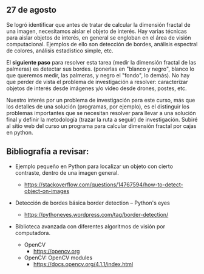 ## 27 de agosto
Se logró identificar que antes de tratar de calcular la dimensión fractal de una imagen, necesitamos aislar el objeto de interés.
Hay varias técnicas para aislar objetos de interés, en general se engloban en el área de visión computacional.
Ejemplos de ello son detección de bordes, análisis espectral de colores, análisis estadístico simple, etc.

El **siguiente paso** para resolver esta tarea (medir la dimensión fractal de las palmeras) es detectar sus bordes. (ponerlas en "blanco y negro", blanco lo que queremos medir, las palmeras, y negro el "fondo", lo demás).
No hay que perder de vista el problema de investigación a resolver: caracterizar objetos de interés desde imágenes y/o video desde drones, postes, etc.

Nuestro interés por un problema de investigación para este curso, más que los detalles de una solución (programas, por ejemplo), es el distinguir los problemas importantes que se necesitan resolver para llevar a una solución final y definir la metodología (trazar la ruta a seguir) de investigación.
Subiré al sitio web del curso un programa para calcular dimensión fractal por cajas en python.

## Bibliografía a revisar:

* Ejemplo pequeño en Python para localizar un objeto con cierto contraste, dentro de una imagen general.
  * https://stackoverflow.com/questions/14767594/how-to-detect-object-on-images
* Detección de bordes básica
border detection – Python's eyes
  * https://pythoneyes.wordpress.com/tag/border-detection/
* Biblioteca avanzada con diferentes algoritmos de visión por computadora.

  * OpenCV
    * https://opencv.org
  * OpenCV: OpenCV modules
    * https://docs.opencv.org/4.1.1/index.html
